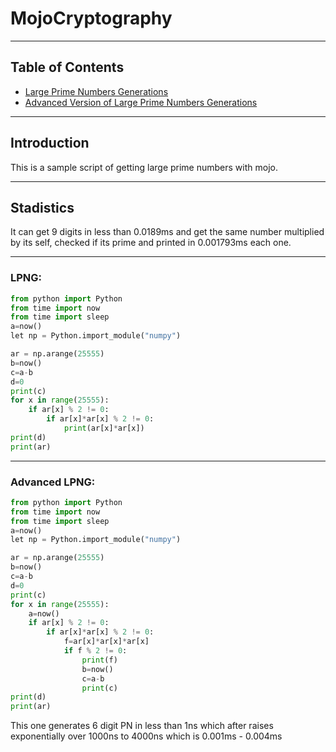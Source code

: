 # MojoCryptography

---

## Table of Contents

- [Large Prime Numbers Generations](#lpng)
- [Advanced Version of Large Prime Numbers Generations](#lpng)
---

## Introduction

This is a sample script of getting large prime numbers with mojo.

---
## Stadistics

It can get 9 digits in less than 0.0189ms and get the same number multiplied by its self, checked if its prime and printed in 0.001793ms each one.

---
### LPNG:

```python
from python import Python
from time import now
from time import sleep
a=now()
let np = Python.import_module("numpy")

ar = np.arange(25555)
b=now()
c=a-b
d=0
print(c)
for x in range(25555):
    if ar[x] % 2 != 0:
        if ar[x]*ar[x] % 2 != 0:
            print(ar[x]*ar[x])
print(d)
print(ar)
```

---
### Advanced LPNG:
```python
from python import Python
from time import now
from time import sleep
a=now()
let np = Python.import_module("numpy")

ar = np.arange(25555)
b=now()
c=a-b
d=0
print(c)
for x in range(25555):
    a=now()
    if ar[x] % 2 != 0:
        if ar[x]*ar[x] % 2 != 0:
            f=ar[x]*ar[x]*ar[x]
            if f % 2 != 0:
                print(f)
                b=now()
                c=a-b
                print(c)
print(d)
print(ar)
```

This one generates 6 digit PN in less than 1ns which after raises exponentially over 1000ns to 4000ns which is 0.001ms - 0.004ms
